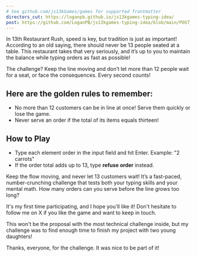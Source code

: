 ```yaml
---
# See github.com/js13kGames/games for supported frontmatter
directors_cut: https://loganpb.github.io/js13kgames-typing-idea/
post: https://github.com/LoganPB/js13kgames-typing-idea/blob/main/POST_MORTEM.md
---
```

In 13th Restaurant Rush, speed is key, but tradition is just as important! According to an old saying, there should never be  13 people seated at a table. This restaurant takes that very seriously, and it’s up to you to maintain the balance while typing orders as fast as possible!

The challenge? Keep the line moving and don’t let more than 12 people wait for a seat, or face the consequences. Every second counts!

## Here are the golden rules to remember:

- No more than 12 customers can be in line at once! Serve them quickly or lose the game.
- Never serve an order if the total of its items equals thirteen!

## How to Play

- Type each element order in the input field and hit Enter. Example: "2 carrots"
- If the order total adds up to 13, type **refuse order** instead.

Keep the flow moving, and never let 13 customers wait!
It’s a fast-paced, number-crunching challenge that tests both your typing skills and your mental math. How many orders can you serve before the line grows too long?


It's my first time participating, and I hope you'll like it!
Don't hesitate to follow me on X if you like the game and want to keep in touch.

This won't be the proposal with the most technical challenge inside, but my challenge was to find enough time to finish my project with two young daughters!

Thanks, everyone, for the challenge. It was nice to be part of it!